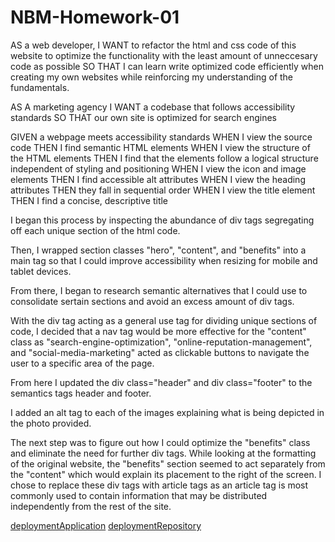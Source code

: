 # NBM-Homework-01
<!--MY USER STORY -->
AS a web developer,
I WANT to refactor the html and css code of this website to optimize the functionality with the least amount of unneccesary code as possible
SO THAT I can learn write optimized code efficiently when creating my own websites while reinforcing my understanding of the fundamentals.

<!-- Supplied USER STORY -->
AS A marketing agency
I WANT a codebase that follows accessibility standards
SO THAT our own site is optimized for search engines


<!-- Acceptance Criteria -->
GIVEN a webpage meets accessibility standards
WHEN I view the source code
THEN I find semantic HTML elements
WHEN I view the structure of the HTML elements
THEN I find that the elements follow a logical structure independent of styling and positioning
WHEN I view the icon and image elements
THEN I find accessible alt attributes
WHEN I view the heading attributes
THEN they fall in sequential order
WHEN I view the title element
THEN I find a concise, descriptive title


<!-- Step-by-Step Process explanation -->
I began this process by inspecting the abundance of div tags segregating off each unique section of the html code.

Then, I wrapped section classes "hero", "content", and "benefits" into a main tag so that I could improve accessibility when resizing for mobile and tablet devices.

From there, I began to research semantic alternatives that I could use to consolidate sertain sections and avoid an excess amount of div tags. 

With the div tag acting as a general use tag for dividing unique sections of code, I decided that a nav tag would be more effective for the "content" class as "search-engine-optimization", "online-reputation-management", and "social-media-marketing" acted as clickable buttons to navigate the user to a specific area of the page. 

From here I updated the div class="header" and div class="footer" to the semantics tags header and footer.

I added an alt tag to each of the images explaining what is being depicted in the photo provided.

The next step was to figure out how I could optimize the "benefits" class and eliminate the need for further div tags. While looking at the formatting of the original website, the "benefits" section seemed to act separately from the "content" which would explain its placement to the right of the screen. I chose to replace these div tags with article tags as an article tag is most commonly used to contain information that may be distributed independently from the rest of the site.


<!-- Deployment URLs for Application and Github -->
[deploymentApplication](https://nathanmilburn.github.io/NBM-Homework-01/)
[deploymentRepository](https://github.com/NathanMilburn/NBM-Homework-01.git)

